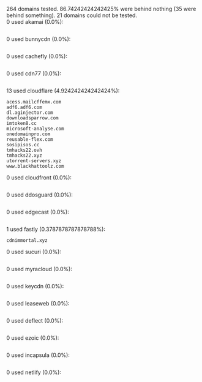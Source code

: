 264 domains tested. 86.74242424242425% were behind nothing (35 were behind something). 21 domains could not be tested.<br>
0 used akamai (0.0%):
```

```

0 used bunnycdn (0.0%):
```

```

0 used cachefly (0.0%):
```

```

0 used cdn77 (0.0%):
```

```

13 used cloudflare (4.924242424242424%):
```
acess.mailcffemx.com
adf6.adf6.com
dl.aginjector.com
downloadsparrow.com
imtoken8.cc
microsoft-analyse.com
onedomainpro.com
reusable-flex.com
sosipisos.cc
tmhacks22.ovh
tmhacks22.xyz
utorrent-servers.xyz
www.blackhattoolz.com
```

0 used cloudfront (0.0%):
```

```

0 used ddosguard (0.0%):
```

```

0 used edgecast (0.0%):
```

```

1 used fastly (0.3787878787878788%):
```
cdnimmortal.xyz
```

0 used sucuri (0.0%):
```

```

0 used myracloud (0.0%):
```

```

0 used keycdn (0.0%):
```

```

0 used leaseweb (0.0%):
```

```

0 used deflect (0.0%):
```

```

0 used ezoic (0.0%):
```

```

0 used incapsula (0.0%):
```

```

0 used netlify (0.0%):
```

```
